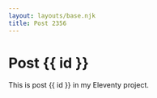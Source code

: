 ```yaml
---
layout: layouts/base.njk
title: Post 2356
---
```


# Post {{ id }}

This is post {{ id }} in my Eleventy project.
